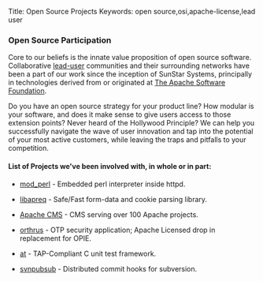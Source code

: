 Title:  Open Source Projects
Keywords: open source,osi,apache-license,lead user

### Open Source Participation

Core to our beliefs is the innate value proposition of open source software.  Collaborative
[lead-user](http://en.wikipedia.org/wiki/Lead_user) communities and their
surrounding networks have been a part of our work since the inception of SunStar Systems,
principally in technologies derived from or originated at
[The Apache Software Foundation](http://www.apache.org/).

Do you have an open source strategy for your product line?  How modular is your software, and 
does it make sense to give users access to those extension points?  Never heard of the
Hollywood Principle?  We can help you successfully navigate the wave of user innovation and tap
into the potential of your most active customers, while leaving the traps and pitfalls to your competition.

#### List of Projects we've been involved with, in whole or in part:

- [mod_perl](http://perl.apache.org/) - Embedded perl interpreter inside httpd.

- [libapreq](http://httpd.apache.org/apreq/) - Safe/Fast form-data and cookie parsing library.

- [Apache CMS](http://www.apache.org/dev/cms) - CMS serving over 100 Apache projects.

- [orthrus](https://code.google.com/p/orthrus/) - OTP security application; Apache Licensed drop in replacement for OPIE.

- [at](https://github.com/joesuf4/at) - TAP-Compliant C unit test framework.

- [svnpubsub](http://svn.apache.org/repos/asf/subversion/trunk/tools/server-side/svnpubsub) - Distributed commit hooks for subversion.